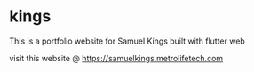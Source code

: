 # kings

This is a portfolio website for Samuel Kings built with flutter web

visit this website @ https://samuelkings.metrolifetech.com
